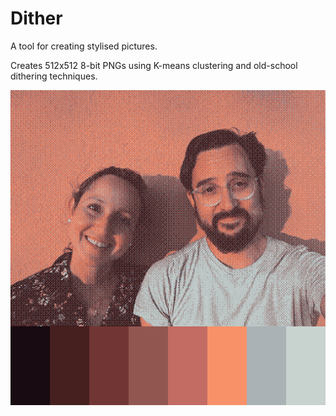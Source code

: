 # Dither

A tool for creating stylised pictures.

Creates 512x512 8-bit PNGs using K-means clustering and old-school dithering techniques.

![Us in Minorca](docs/img/us.dither.png)

